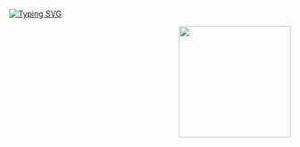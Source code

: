 [![Typing SVG](https://readme-typing-svg.herokuapp.com?font=Fira+Code&pause=1000&width=435&lines=Hi%2C+everyone!+I'm+Ali+Abdelmonem)](https://git.io/typing-svg)

<img src="[https://media1.tenor.com/m/8UntVSgyu6QAAAAC/gojo-satoru-satoru-gojo.gif](https://i.pinimg.com/originals/61/3f/ff/613fff320531869fb9b0c801966eb8de.gif)" align="right" width="200">
